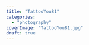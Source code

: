 ```yaml
---
title: "TattooYou81"
categories: 
  - "photography"
coverImage: "TattooYou81.jpg"
draft: true
---
```



